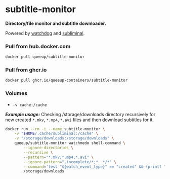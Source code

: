 
# subtitle-monitor

**Directory/file monitor and subtitle downloader.**

Powered by [watchdog](https://github.com/gorakhargosh/watchdog) and [subliminal](https://github.com/Diaoul/subliminal).

### Pull from hub.docker.com

```bash
docker pull queeup/subtitle-monitor
```

### Pull from ghcr.io

```bash
docker pull ghcr.io/queeup-containers/subtitle-monitor
```

### Volumes

- `-v cache:/cache`

**_Example usage:_** Checking /storage/downloads directory recursively for new created `*.mkv`, `*.mp4`, `*.avi` files and then download subtitles for it.

```bash
docker run --rm -i --name subtitle-monitor \
    -v "$HOME/.cache/subliminal:/cache" \
    -v "/storage/downloads:/storage/downloads" \
    queeup/subtitle-monitor watchmedo shell-command \
        --ignore-directories \
        --recursive \
        --pattern="*.mkv;*.mp4;*.avi" \
        --ignore-pattern=".incomplete/*;*__*/*" \
        --command='test "${watch_event_type}" == "created" && (printf "Checking subtitles for ${watch_src_path} video file\n"; subliminal --opensubtitles user password download -l tr -l en -l es -a 1w -p opensubtitles "${watch_src_path}")' \
        /storage/downloads
```
